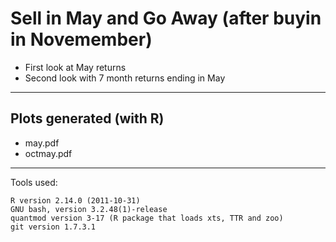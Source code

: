 Sell in May and Go Away (after buyin in Novemember)
============================

* First look at May returns
* Second look with 7 month returns ending in May

******

Plots generated (with R)
------------------------

* may.pdf
* octmay.pdf

******

Tools used:

    R version 2.14.0 (2011-10-31)  
    GNU bash, version 3.2.48(1)-release
    quantmod version 3-17 (R package that loads xts, TTR and zoo)
    git version 1.7.3.1
